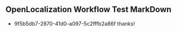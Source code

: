 ## OpenLocalization Workflow Test MarkDown
* 9f5b5db7-2870-41d0-a097-5c2fffb2a86f 
thanks!<!--HONumber=Mar16_HO4-->
